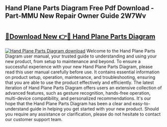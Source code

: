 ## Hand Plane Parts Diagram Free Pdf Download - Part-MMU New Repair Owner Guide 2W7Wv

# <h2><a href="http://dfke5yq.blite.top/?on=Hand+Plane+Parts+Diagram">🔗Download New 👉🔴 Hand Plane Parts Diagram</a></h2>

[![Hand Plane Parts Diagram download](https://i.imgur.com/lujVjoI.png)](http://dfke5yq.blite.top/?on=Hand+Plane+Parts+Diagram)
Welcome to the Hand Plane Parts Diagram user manual, your trusted guide to understanding and using your new product, from setup to maintenance and beyond. To ensure a successful experience with your new Hand Plane Parts Diagram, please read this user manual carefully before use. It contains essential information on product setup, operation, maintenance, and troubleshooting, ensuring that you are able to use the product effectively and efficiently. The latest iteration of Hand Plane Parts Diagram offers users an extensive collection of advanced features, such as gesture recognition, hands-free operation, multi-device compatibility, and personalized recommendations. It's our hope that the Hand Plane Parts Diagram has been a clear and easy-to-understand guide in helping you get started with your new product. Should you require any assistance or clarification, please do not hesitate to contact our customer support team.
